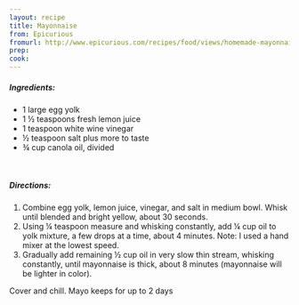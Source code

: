 ```yaml
---
layout: recipe
title: Mayonnaise
from: Epicurious
fromurl: http://www.epicurious.com/recipes/food/views/homemade-mayonnaise-241868
prep: 
cook: 
---
```


##### Ingredients:

* 1 large egg yolk
* 1 ½ teaspoons fresh lemon juice
* 1 teaspoon white wine vinegar
* ½ teaspoon salt plus more to taste
* ¾ cup canola oil, divided

<br>

##### Directions:

1. Combine egg yolk, lemon juice, vinegar, and salt in medium bowl. Whisk until blended and bright yellow,
about 30 seconds.
2. Using ¼ teaspoon measure and whisking constantly, add ¼ cup
oil to yolk mixture, a few drops at a time, about 4 minutes. Note: I
used a hand mixer at the lowest speed.
3. Gradually add remaining ½ cup oil in very slow thin stream, whisking
constantly, until mayonnaise is thick, about 8 minutes (mayonnaise
will be lighter in color). 

Cover and chill. Mayo keeps for up to 2 days
